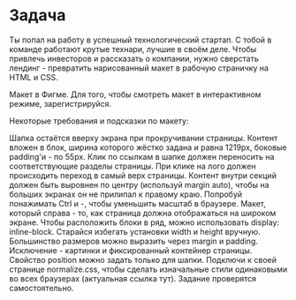 # Задача
Ты попал на работу в успешный технологический стартап. С тобой в команде работают крутые технари, лучшие в своём деле. Чтобы привлечь инвесторов и рассказать о компании, нужно сверстать лендинг - превратить нарисованный макет в рабочую страничку на HTML и CSS.

Макет в Фигме. Для того, чтобы смотреть макет в интерактивном режиме, зарегистрируйся.

Некоторые требования и подсказки по макету:

Шапка остаётся вверху экрана при прокручивании страницы.
Контент вложен в блок, ширина которого жёстко задана и равна 1219px, боковые padding'и - по 55px.
Клик по ссылкам в шапке должен переносить на соответствующие разделы страницы.
При клике на лого должен происходить переход в самый верх страницы.
Контент внутри секций должен быть выровнен по центру (используй margin auto), чтобы на больших экранах он не прилипал к правому краю. Попробуй понажимать Ctrl и  -, чтобы уменьшить масштаб в браузере. Макет, который справа - то, как страница должна отображаться на широком экране.
Чтобы расположить блоки в ряд, можно использовать display: inline-block.
Старайся избегать установки width и height вручную. Большинство размеров можно выразить через margin и padding. Исключение - картинки и фиксированный контейнер страницы.
Свойство position можно задать только для шапки.
Подключи к своей странице normalize.css, чтобы сделать изначальные стили одинаковыми во всех браузерах (актуальная ссылка тут).
Задание проверятся самостоятельно.